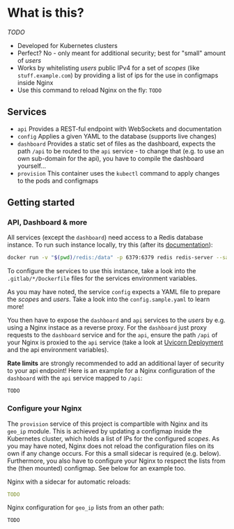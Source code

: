 # What is this?
_TODO_
* Developed for Kubernetes clusters
* Perfect? No - only meant for additional security; best for "small" amount of _users_
* Works by whitelisting _users_ public IPv4 for a set of _scopes_ (like `stuff.example.com`) by providing a list of ips for the use in configmaps inside Nginx
* Use this command to reload Nginx on the fly: `TODO`

## Services
* `api` Provides a REST-ful endpoint with WebSockets and documentation
* `config` Applies a given YAML to the database (supports live changes)
* `dashboard` Provides a static set of files as the dashboard, expects the path `/api` to be routed to the `api` service - to change that (e.g. to use an own sub-domain for the api), you have to compile the dashboard yourself...
* `provision` This container uses the `kubectl` command to apply changes to the pods and configmaps

## Getting started

### API, Dashboard & more
All services (except the `dashboard`) need access to a Redis database instance. To run such instance locally, try this (after its [documentation](https://hub.docker.com/_/redis)):

```bash
docker run -v "$(pwd)/redis:/data" -p 6379:6379 redis redis-server --save 60 1 --loglevel warning
```

To configure the services to use this instance, take a look into the `.gitlab/*/Dockerfile` files for the services environment variables.

As you may have noted, the service `config` expects a YAML file to prepare the _scopes_ and _users_. Take a look into the `config.sample.yaml` to learn more!

You then have to expose the `dashboard` and `api` services to the _users_ by e.g. using a Nginx instace as a reverse proxy. For the `dashboard` just proxy requests to the `dashboard` service and for the `api`, ensure the path `/api` of your Nginx is proxied to the `api` service (take a look at [Uvicorn Deployment](https://www.uvicorn.org/deployment/#running-behind-nginx) and the api environment variables).

**Rate limits** are strongly recommended to add an additional layer of security to your api endpoint! Here is an example for a Nginx configuration of the `dashboard` with the `api` service mapped to `/api`:

```nginx
TODO
```

### Configure your Nginx
The `provision` service of this project is compartible with Nginx and its `geo_ip` module. This is achieved by updating a configmap inside the Kubernetes cluster, which holds a list of IPs for the configured _scopes_. As you may have noted, Nginx does not reload the configuration files on its own if any change occurs. For this a small sidecar is required (e.g. below). Furthermore, you also have to configure your Nginx to respect the lists from the (then mounted) configmap. See below for an example too.

Nginx with a sidecar for automatic reloads:
```yaml
TODO
```

Nginx configuration for `geo_ip` lists from an other path:
```nginx
TODO
```